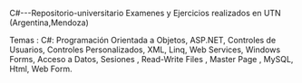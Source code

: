 C#---Repositorio-universitario
Examenes y Ejercicios realizados en UTN (Argentina,Mendoza)

Temas : C#: Programación Orientada a Objetos, ASP.NET, 
Controles de Usuarios, Controles Personalizados, XML, Linq, 
Web Services, Windows Forms, Acceso a Datos, Sesiones , 
Read-Write Files , Master Page , MySQL, Html, Web Form.
